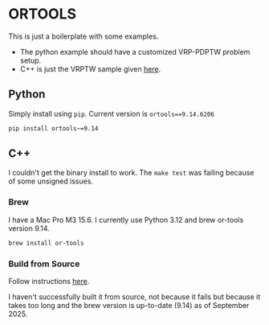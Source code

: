 # ORTOOLS
This is just a boilerplate with some examples. 
* The python example should have a customized VRP-PDPTW problem setup.
* C++ is just the VRPTW sample given [here](https://developers.google.com/optimization/routing/vrptw).

## Python
Simply install using `pip`. Current version is `ortools==9.14.6206`
```bash
pip install ortools~=9.14
```
## C++
I couldn't get the binary install to work. The `make test` was failing because of some unsigned issues.

### Brew
I have a Mac Pro M3 15.6. I currently use Python 3.12 and brew or-tools version 9.14.
```bash
brew install or-tools
```

### Build from Source
Follow instructions [here](https://developers.google.com/optimization/install/cpp/source_mac).  

I haven't successfully built it from source, not because it fails but because it takes too long and the brew version is up-to-date (9.14) as of September 2025.


